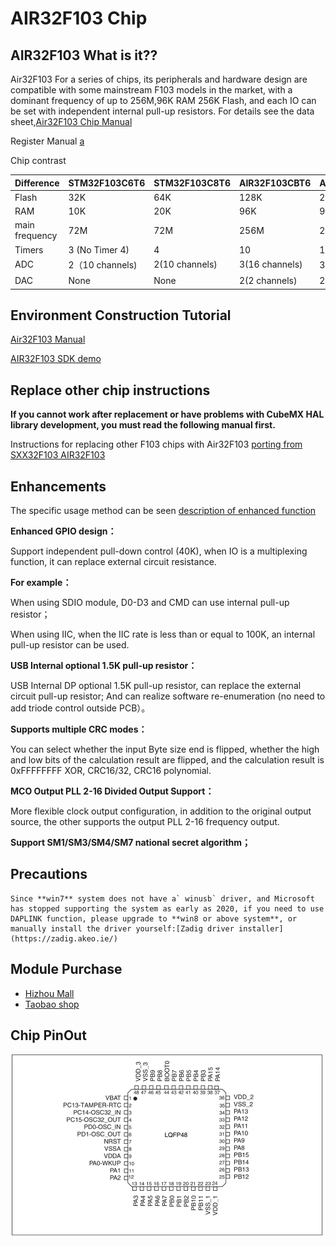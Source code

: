 # AIR32F103 Chip

## AIR32F103 What is it??

Air32F103 For a series of chips, its peripherals and hardware design are compatible with some mainstream F103 models in the market, with a dominant frequency of up to 256M,96K RAM 256K Flash, and each IO can be set with independent internal pull-up resistors. For details see the data sheet,[Air32F103 Chip Manual](https://cdn.openluat-luatcommunity.openluat.com/attachment/20230326193134901_AIR32F103xxxx%E8%8A%AF%E7%89%87%E6%95%B0%E6%8D%AE%E6%89%8B%E5%86%8C.pdf)

Register Manual [a](https://cdn.openluat-luatcommunity.openluat.com/attachment/20230907152950811_Air32F103xx_User_Manual_CN-带目录书签.pdf)

Chip contrast

| Difference   | STM32F103C6T6      | STM32F103C8T6 | AIR32F103CBT6 | AIR32F103CCT6 |
| ------ | ------------------ | ------------- | ------------- | ------------- |
| Flash  | 32K                | 64K           | 128K          | 256K          |
| RAM    | 10K                | 20K           | 96K           | 96K           |
| main frequency   | 72M                | 72M           | 256M          | 256M          |
| Timers | 3 (No Timer 4) | 4 | 10 | 10          |
| ADC    | 2（10 channels) | 2(10 channels) | 3(16 channels) | 3(16 channels)）   |
| DAC    | None | None | 2(2 channels) | 2(2 channels)）    |

## Environment Construction Tutorial

[Air32F103 Manual](https://openluat.github.io/luatos-wiki-en/chips/air32f103/Air32f103.html)

[AIR32F103 SDK demo](https://gitee.com/openLuat/luatos-soc-air32f103)

## Replace other chip instructions

**If you cannot work after replacement or have problems with CubeMX HAL library development, you must read the following manual first.**

Instructions for replacing other F103 chips with Air32F103 [porting from SXX32F103 AIR32F103](https://openluat.github.io/luatos-wiki-en/chips/air32f103/switchFromSxx.html)

## Enhancements

The specific usage method can be seen [description of enhanced function](https://openluat.github.io/luatos-wiki-en/chips/air32f103/enhancement.html)

**Enhanced GPIO design：**

Support independent pull-down control (40K), when IO is a multiplexing function, it can replace external circuit resistance.

**For example：**

When using SDIO module, D0-D3 and CMD can use internal pull-up resistor；

When using IIC, when the IIC rate is less than or equal to 100K, an internal pull-up resistor can be used.

**USB Internal optional 1.5K pull-up resistor：**

USB Internal DP optional 1.5K pull-up resistor, can replace the external circuit pull-up resistor; And can realize software re-enumeration (no need to add triode control outside PCB）。

**Supports multiple CRC modes：**

You can select whether the input Byte size end is flipped, whether the high and low bits of the calculation result are flipped, and the calculation result is 0xFFFFFFFF XOR, CRC16/32, CRC16 polynomial.

**MCO Output PLL 2-16 Divided Output Support：**

More flexible clock output configuration, in addition to the original output source, the other supports the output PLL 2-16 frequency output.

**Support SM1/SM3/SM4/SM7 national secret algorithm；**

## Precautions

```{note}
Since **win7** system does not have a` winusb` driver, and Microsoft has stopped supporting the system as early as 2020, if you need to use DAPLINK function, please upgrade to **win8 or above system**, or manually install the driver yourself:[Zadig driver installer](https://zadig.akeo.ie/)
```

## Module Purchase

* [Hizhou Mall](https://appc6kjfor22343.h5.xiaoeknow.com)
* [Taobao shop](https://luat.taobao.com)

## Chip PinOut

![image-20220605163450851](img/image-20220605163450851.png)
